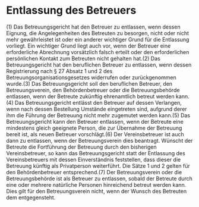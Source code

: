 # Entlassung des Betreuers

(1) Das Betreuungsgericht hat den Betreuer zu entlassen, wenn dessen Eignung, die Angelegenheiten des Betreuten zu besorgen, nicht oder nicht mehr gewährleistet ist oder ein anderer wichtiger Grund für die Entlassung vorliegt. Ein wichtiger Grund liegt auch vor, wenn der Betreuer eine erforderliche Abrechnung vorsätzlich falsch erteilt oder den erforderlichen persönlichen Kontakt zum Betreuten nicht gehalten hat.(2) Das Betreuungsgericht hat den beruflichen Betreuer zu entlassen, wenn dessen Registrierung nach § 27 Absatz 1 und 2 des Betreuungsorganisationsgesetzes widerrufen oder zurückgenommen wurde.(3) Das Betreuungsgericht soll den beruflichen Betreuer, den Betreuungsverein, den Behördenbetreuer oder die Betreuungsbehörde entlassen, wenn der Betreute zukünftig ehrenamtlich betreut werden kann.(4) Das Betreuungsgericht entlässt den Betreuer auf dessen Verlangen, wenn nach dessen Bestellung Umstände eingetreten sind, aufgrund derer ihm die Führung der Betreuung nicht mehr zugemutet werden kann.(5) Das Betreuungsgericht kann den Betreuer entlassen, wenn der Betreute eine mindestens gleich geeignete Person, die zur Übernahme der Betreuung bereit ist, als neuen Betreuer vorschlägt.(6) Der Vereinsbetreuer ist auch dann zu entlassen, wenn der Betreuungsverein dies beantragt. Wünscht der Betreute die Fortführung der Betreuung durch den bisherigen Vereinsbetreuer, so kann das Betreuungsgericht statt der Entlassung des Vereinsbetreuers mit dessen Einverständnis feststellen, dass dieser die Betreuung künftig als Privatperson weiterführt. Die Sätze 1 und 2 gelten für den Behördenbetreuer entsprechend.(7) Der Betreuungsverein oder die Betreuungsbehörde ist als Betreuer zu entlassen, sobald der Betreute durch eine oder mehrere natürliche Personen hinreichend betreut werden kann. Dies gilt für den Betreuungsverein nicht, wenn der Wunsch des Betreuten dem entgegensteht. 

